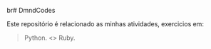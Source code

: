 br# DmndCodes

Este repositório é relacionado as minhas atividades, exercicios em:


> Python.
<>
> Ruby.
